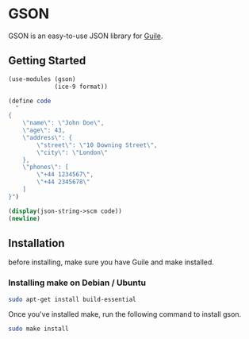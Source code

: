 # GSON

GSON is an easy-to-use JSON library for
[Guile](https://www.gnu.org/software/guile/ "GNU/Guile Homepage").

## Getting Started
```guile
(use-modules (gson)
             (ice-9 format))

(define code
  "
{
    \"name\": \"John Doe\",
    \"age\": 43,
    \"address\": {
        \"street\": \"10 Downing Street\",
        \"city\": \"London\"
    },
    \"phones\": [
        \"+44 1234567\",
        \"+44 2345678\"
    ]
}")

(display(json-string->scm code))
(newline)
```

## Installation

before installing, make sure you have Guile and make installed.
### Installing make on Debian / Ubuntu
```bash
sudo apt-get install build-essential
```

Once you've installed make, run the following command to install gson.
```bash
sudo make install
```
